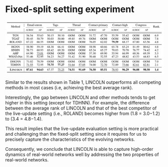 # Fixed-split setting experiment
![fixed_split_experiment](fixed_split_result.png)


Similar to the results shown in Table 1, LINCOLN outperforms all competing methods in most cases (i.e, achieving the best average rank). 

Interestingly, the gap between LINCOLN and other methods tends to get higher in this setting (except for TDHNN). For example, the difference between the average rank of LINCOLN and that of the
best competitor of the live-update setting (i.e., ROLAND)
becomes higher from (1.8 = 3.0−1.2) to (3.4 = 4.8−1.4).


This result implies that the live-update evaluation setting is
more practical and challenging than the fixed-split setting
since it requires for us to precisely capture the characteristics
of the evolving networks. 

Consequently, we conclude that LINCOLN is able to capture high-order dynamics of real-world networks well
by addressing the two properties of real-world networks.
